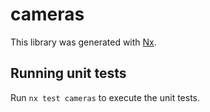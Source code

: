 # cameras

This library was generated with [Nx](https://nx.dev).

## Running unit tests

Run `nx test cameras` to execute the unit tests.
